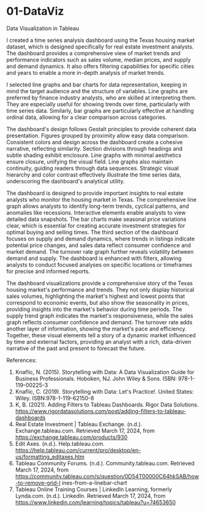 # 01-DataViz
Data Visualization in Tableau 

I created a time series analysis dashboard using the Texas housing market dataset, which
is designed specifically for real estate investment analysts. The dashboard
provides a comprehensive view of market trends and performance indicators such as sales
volume, median prices, and supply and demand dynamics. It also offers filtering capabilities for
specific cities and years to enable a more in-depth analysis of market trends.

I selected line graphs and bar charts for data representation, keeping in mind the target
audience and the structure of variables. Line graphs are preferred by finance industry analysts,
who are skilled at interpreting them. They are especially useful for showing trends over time,
particularly with time series data. Similarly, bar graphs are particularly effective at handling
ordinal data, allowing for a clear comparison across categories.

The dashboard's design follows Gestalt principles to provide coherent data presentation.
Figures grouped by proximity allow easy data comparison. Consistent colors and design across
the dashboard create a cohesive narrative, reflecting similarity. Section divisions through
headings and subtle shading exhibit enclosure. Line graphs with minimal aesthetics ensure
closure, unifying the visual field. Line graphs also maintain continuity, guiding readers through
data sequences. Strategic visual hierarchy and color contrast effectively illustrate the time series
data, underscoring the dashboard's analytical utility.

The dashboard is designed to provide important insights to real estate analysts who
monitor the housing market in Texas. The comprehensive line graph allows analysts to identify
long-term trends, cyclical patterns, and anomalies like recessions. Interactive elements enable
analysts to view detailed data snapshots. The bar charts make seasonal price variations clear,
which is essential for creating accurate investment strategies for optimal buying and selling
times. The third section of the dashboard focuses on supply and demand dynamics, where trends
in listings indicate potential price changes, and sales data reflect consumer confidence and
market demand. The turnover rate graph further reveals volatility between demand and supply.
The dashboard is enhanced with filters, allowing analysts to conduct focused analyses on specific
locations or timeframes for precise and informed reports.

The dashboard visualizations provide a comprehensive story of the Texas housing
market's performance and trends. They not only display historical sales volumes, highlighting the
market's highest and lowest points that correspond to economic events, but also show the
seasonality in prices, providing insights into the market's behavior during time periods. The
supply trend graph indicates the market's responsiveness, while the sales graph reflects consumer
confidence and demand. The turnover rate adds another layer of information, showing the
market's pace and efficiency. Together, these visual elements tell a story of a dynamic market
influenced by time and external factors, providing an analyst with a rich, data-driven narrative of
the past and present to forecast the future.

References:
1. Knaflic, N. (2015). Storytelling with Data: A Data Visualization Guide for Business
Professionals. Hoboken, NJ. John Wiley & Sons. ISBN: 978-1-119-00225-3
2. Knaflic, C. (2019). Storytelling with Data: Let's Practice!. United States: Wiley. ISBN:978-1-119-62150-8
3. K, B. (2021). Adding Filters to Tableau Dashboards. Rigor Data Solutions.
https://www.rigordatasolutions.com/post/adding-filters-to-tableau-dashboards
4. Real Estate Investment | Tableau Exchange. (n.d.). Exchange.tableau.com. Retrieved
March 17, 2024, from https://exchange.tableau.com/products/930
5. Edit Axes. (n.d.). Help.tableau.com.
https://help.tableau.com/current/pro/desktop/en-us/formatting_editaxes.htm
6. Tableau Community Forums. (n.d.). Community.tableau.com. Retrieved March 17, 2024,
from https://community.tableau.com/s/question/0D54T00000C64hkSAB/how-to-remove-grid-l
ines-from-a-linebar-chart
7. Tableau Online Training Courses | LinkedIn Learning, formerly Lynda.com. (n.d.).
LinkedIn. Retrieved March 17, 2024, from
https://www.linkedin.com/learning/topics/tableau?u=74653650
